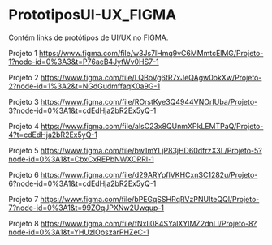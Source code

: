 # PrototiposUI-UX_FIGMA
Contém links de protótipos de UI/UX no FIGMA.

Projeto 1
https://www.figma.com/file/w3Js7lHmq9vC6MMmtcElMG/Projeto-1?node-id=0%3A3&t=P76aeB4JytWv0HS7-1

Projeto 2
https://www.figma.com/file/LQBoVg6tR7xJeQAgw0okXw/Projeto-2?node-id=1%3A2&t=NGdGudmffaqK0a9G-1

Projeto 3
https://www.figma.com/file/ROrstKye3Q4944VNOrIUba/Projeto-3?node-id=0%3A1&t=cdEdHja2bR2Ex5yQ-1

Projeto 4
https://www.figma.com/file/alsC23x8QUnmXPkLEMTPaQ/Projeto-4?t=cdEdHja2bR2Ex5yQ-1

Projeto 5
https://www.figma.com/file/bw1mYLjP83jHD60dfrzX3L/Projeto-5?node-id=0%3A1&t=CbxCxREPbNWXORRl-1

Projeto 6
https://www.figma.com/file/d29ARYpflVKHCxnSC1282u/Projeto-6?node-id=0%3A1&t=cdEdHja2bR2Ex5yQ-1

Projeto 7
https://www.figma.com/file/bPEGqSSHRqRVzPNUIteQQl/Projeto-7?node-id=0%3A1&t=99ZOqJPXNw2Uwqup-1

Projeto 8
https://www.figma.com/file/fNxIi084SYalXYlMZ2dnLl/Projeto-8?node-id=0%3A1&t=YHUzIOpszarPHZeC-1
